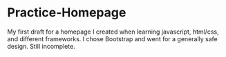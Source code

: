 Practice-Homepage
========

My first draft for a homepage I created when learning javascript, html/css, and different frameworks. I chose Bootstrap and went for a generally safe design. Still incomplete.
